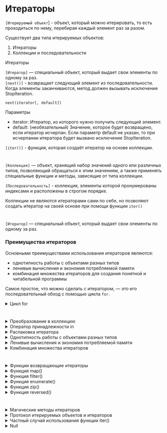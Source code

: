 # Итераторы

`[Итерируемый объект`] - объект, который можно итерировать, то есть проходиться по нему, перебирая каждый элемент раз за разом.  

Существует два типа итерируемых объектов:

1. Итераторы
2. Коллекции и последовательности


Итераторы

`[Итератор]` — специальный объект, который выдает свои элементы по одному за раз.  
`[next()]` - возвращает следующий элемент из последовательности. Когда элементы заканчиваются, метод должен вызывать исключение StopIteration.
```
next(iterator[, default])
```
Параметры  
* iterator: Итератор, из которого нужно получить следующий элемент.  
* default: (необязательный) Значение, которое будет возвращено, если итератор исчерпан. Если параметр default не указан, то при исчерпании итератора будет вызвано исключение StopIteration.  

`[iter()]` - функция, которая создаёт итератор на основе коллекции. 

#

`[Коллекция]` — объект, хранящий набор значений одного или различных типов, позволяющий обращаться к этим значениям, а также применять специальные функции и методы, зависящие от типа коллекции.

`[Последовательность]` - коллекция, элементы которой пронумерованы индексами и расположены в строгом порядке. 

Коллекции не являются итераторами сами по себе, но позволяют создать итератор на своей основе при помощи функции `iter()`

#

`[Итератор]` — специальный объект, который выдает свои элементы по одному за раз.  

### Преимущества итераторов  
Основными преимуществами использования итераторов являются:  
* однотипность работы с объектами разных типов  
* ленивые вычисления и экономия потребляемой памяти  
* комбинация множества итераторов для создания понятной и читабельной программы

Самое простое, что можно сделать с итератором, — это его последовательный обход с помощью цикла `for`. 

<details>
  <summary>Цикл for</summary>

При итерировании циклом `for` по словарю мы получаем только ключи.


Приведенный ниже код:
```
numbers = [-3, 6, 1, -90, 34, -25, 23, -21]

positive_numbers = map(abs, numbers)     # создаем объект итератора

for num in positive_numbers:             # обходим итератор циклом for
    print(num, end=' ')
```
выводит:
```
3 6 1 90 34 25 23 21 
```

Приведенный ниже код:
```
numbers = [-3, 6, 1, -90, 34, -25, 23, -21]

positive_numbers = map(abs, numbers)     # создаем объект итератора

for num in positive_numbers:             # обходим итератор циклом for
    print(num, end=' ')

for num in positive_numbers:             # обходим пустой итератор, тело цикла выполнено не будет
    print(num, end=' ')
```
выводит все тот же результат:
```
3 6 1 90 34 25 23 21 
```
Поскольку после первого цикла `for` итератор `positive_numbers` становится пустым и его повторный обход ни к чему не приведет.   
Цикл `for` сам перехватывает исключение `StopIteration`

#

</details>

#

<details>
  <summary>Преобразование в коллекцию</summary>

Что бы преобразовать итератор в коллекцию можно использовать встроенноые функции (list(), tuple(), …)

Один раз применив встроенную функцию к итератору, он опустошается а его содержимое становится содержимым коллекции. 

```
numbers = [-3, 6, 1, -90, 34, -25, 23, -21]

positive_numbers = map(abs, numbers)                  # создаем объект итератора

positive_numbers_list1 = list(positive_numbers)       # преобразуем итератор в список
positive_numbers_list2 = list(positive_numbers)       # преобразуем пустой итератор в список

print(positive_numbers_list1)
print(positive_numbers_list2)
```
Выведет 
```
[3, 6, 1, 90, 34, 25, 23, 21]
[]
```

#

</details>
<details>
  <summary>Оператор принадлежности in</summary>

Оператор принадлежности `in` работает и с итераторами.   
Проверка на вхождение осуществляется путем перебора всех элементов последовательно, и как только элемент обнаружен, поиск прекращается  
```
numbers = [4, 8, 15, 16, 23, 42]

iterator = iter(numbers)              # создаем итератор на основе списка

print(15 in iterator).  # True
```
Однако тут нужно понимать, что по мере поиска итератор опустошается, поскольку оператор `in` за кулисами вызывает функцию `next()` для получения следующего элемента. 
```
 numbers = [4, 8, 15, 16, 23, 42]

iterator = iter(numbers)              # создаем итератор на основе списка

print(15 in iterator).  # True
print(15 in iterator).  # False
```
При этом после второй проверки на принадлежность итератор `iterato`r полностью опустошается и последующие поиски по нему всегда будут приводить к результату `False`.
```
numbers = [4, 8, 15, 16, 23, 42]

iterator = iter(numbers)              # создаем итератор на основе списка

print(15 in iterator).  # True
print(23 in iterator)   # True
```

#

</details>
<details>
  <summary>Распаковка итератора</summary>

Мы также можем распаковывать содержимое итератора, автоматически опустошая его.  

```
numbers = [4, 8, 15, 16, 23, 42]

iterator = iter(numbers)              # создаем итератор на основе списка

print(*iterator)   # 4 8 15 16 23 42
print(list(iterator)).  # []
```
- При распаковке словаря, мы получаем только ключи.

#

</details>

<details>
  <summary>Однотипность работы с объектами разных типов</summary>

Итераторы предоставляют единый интерфейс для перебора элементов любых итерируемых объектов, таких как списки, кортежи, множества, словари и даже пользовательские коллекции.   

Независимо от типа итерируемого объекта, ты всегда можешь использовать одинаковые методы и функции (iter(), next(), и цикл for), чтобы последовательно получать его элементы.

```
# Список
numbers = [1, 2, 3]
numbers_iterator = iter(numbers)
print(next(numbers_iterator))  # Выведет 1

# Кортеж
letters = ('a', 'b', 'c')
letters_iterator = iter(letters)
print(next(letters_iterator))  # Выведет 'a'

# Словарь
dictionary = {'key1': 'value1', 'key2': 'value2'}
dictionary_iterator = iter(dictionary)
print(next(dictionary_iterator))  # Выведет 'key1' или 'key2'
```

#

</details>
<details>
  <summary>Ленивые вычисления и экономия потребляемой памяти</summary>

### Ленивые вычисления  
Ленивые вычисления означают, что значения вычисляются только тогда, когда они действительно необходимы, а не заранее. Это позволяет уменьшить потребление памяти и повысить производительность при работе с большими наборами данных.  

### Экономия памяти  
Когда ты работаешь с итераторами и генераторами, элементы последовательности создаются по одному за раз и не хранятся в памяти все сразу. Это особенно важно при работе с большими данными, так как позволяет избежать загрузки всей последовательности в память, экономя ресурсы.

#

</details>
<details>
  <summary>Комбинация множества итераторов
</summary>

Комбинирование множества итераторов позволяет создавать сложные последовательности данных, используя несколько простых итераторов.  

```
sentence = 'In the face of ambiguity refuse the temptation to guess'

filter_iterator = filter(lambda word: len(word) > 4, sentence.split())   # фильтруем
map_iterator = map(lambda word: word.upper(), filter_iterator)           # преобразовываем
enumerate_iterator = enumerate(map_iterator, 1)                          # нумеруем

for index, value in enumerate_iterator:                                  # выводим
    print(f'{index}. {value}')
```
Выводит:
```
1. AMBIGUITY
2. REFUSE
3. TEMPTATION
4. GUESS
```

#

</details>

#

<details>
  <summary>Функции возвращающие итераторы</summary>

1. `[iter()]` - Преобразует итерируемый объект в итератор.
```
numbers = [1, 2, 3]
iterator = iter(numbers)
print(next(iterator))  # Выведет 1
```

2. `[map()]` - Применяет функцию к каждому элементу итерируемого объекта и возвращает итератор с результатами.
```
def square(x):
    return x * 2

numbers = [1, 2, 3]
iterator = map(square, numbers)
print(next(iterator))  # Выведет 2
```

3. `[filter()]` - Возвращает итератор, состоящий из элементов итерируемого объекта, для которых функция возвращает True.
```
def is_even(x):
    return x % 2 == 0

numbers = [1, 2, 3, 4]
iterator = filter(is_even, numbers)
print(next(iterator))  # Выведет 2
```

4. `[enumerate()]` - Возвращает итератор, который генерирует кортежи, содержащие индекс и значение каждого элемента итерируемого объекта.
```
letters = ['a', 'b', 'c']
iterator = enumerate(letters)
print(next(iterator))  # Выведет (0, 'a')
```
5. `[zip()]` - Возвращает итератор, который генерирует кортежи, состоящие из элементов, взятых по одному из каждого итерируемого объекта.
```
numbers = [1, 2, 3]
letters = ['a', 'b', 'c']
iterator = zip(numbers, letters)
print(next(iterator))  # Выведет (1, 'a')
```
<details>
  <summary>Функции из модуля itertools</summary>

1. `[itertools.count()]` - Возвращает итератор, который генерирует бесконечную последовательность чисел, начиная с указанного значения.
```
import itertools

counter = itertools.count(start=10)
print(next(counter))  # Выведет 10
```
2. `[itertools.cycle()]` - Возвращает итератор, который бесконечно повторяет элементы итерируемого объекта.
```
import itertools

cycler = itertools.cycle([1, 2, 3])
print(next(cycler))  # Выведет 1
```
3. `[itertools.repeat()]` - Возвращает итератор, который бесконечно повторяет указанное значение (либо указанное количество раз).
```
import itertools

repeater = itertools.repeat('hello', 3)
print(next(repeater))  # Выведет 'hello'
```
4. `[itertools.chain()]` - Возвращает итератор, который последовательно перебирает элементы нескольких итерируемых объектов.
```
import itertools

chain = itertools.chain([1, 2, 3], ['a', 'b', 'c'])
print(next(chain))  # Выведет 1
```
5. `[itertools.islice()]` - Возвращает итератор, который генерирует элементы из итерируемого объекта, начиная с указанной позиции и до указанной позиции.
```
import itertools

sliced = itertools.islice(range(10), 2, 5)
print(next(sliced))  # Выведет 2
```
6. `[itertools.combinations()]` - Возвращает итератор, который генерирует все возможные комбинации указанной длины из элементов итерируемого объекта.
```
import itertools

comb = itertools.combinations([1, 2, 3], 2)
print(next(comb))  # Выведет (1, 2)
```
7. `[itertools.permutations()]` - Возвращает итератор, который генерирует все возможные перестановки из элементов итерируемого объекта указанной длины.
```
import itertools

perm = itertools.permutations([1, 2, 3], 2)
print(next(perm))  # Выведет (1, 2)
```




#

</details>


#

</details>
<details>
  <summary>Функция map()</summary>

Функция `map(function, *iterable)` применяет пользовательскую функцию `function` к каждому элементу итерируемого объекта `iterable`.    
Каждый элемент `iterable` отправляется в функцию `function` в качестве аргумента.  

### Возвращаемое значение: 
Функция `map()` возвращает итератор типа `<class 'map'>`.   

### Примечание: 
Если в функцию `map()` передаётся несколько итерируемых объектов `iterable`, то пользовательская функция `function` должна принимать количество аргументов, соответствующее количеству переданных итерируемых объектов, при этом `function` будет применяться к элементам из всех итераций параллельно.    

### Преимущества использования:
Функция `map()` написана на языке `C` и хорошо оптимизирована, ее внутренний цикл более эффективный, чем обычный цикл `for` в `Python`.   

Функция `map()` потребляет мало памяти, так как возвращает ленивый итератор элементы которого извлекаются по запросу.  

### Примеры использования  
Приведенный ниже код:
```
from sys import getsizeof

numbers = [1, 2, 3, 4, 5, 6, 7, 8, 9, 10]
letters = 'beegeek'

squares = map(lambda num: num ** 2, numbers)
capitals = map(str.upper, letters)

print(f'Тип итератора squares: {type(squares)}, размер: {getsizeof(squares)}')
print(f'Тип итератора capitals: {type(capitals)}, размер: {getsizeof(capitals)}')

print(*squares, sep=' ')
print(*capitals, sep=' ')
```
Выведет:
```
Тип итератора squares: <class 'map'>, размер: 48
Тип итератора capitals: <class 'map'>, размер: 48
1 4 9 16 25 36 49 64 81 100
B E E G E E K
```
размер итератора типа `<class 'map'>` всегда равен `48 байтам`, независимо от размера итерируемого объекта.
#

</details>
<details>
  <summary>Функция filter()</summary>

Функция `filter(function, iterable)` фильтрует (отбирает) элементы переданного итерируемого объекта `iterable` при помощи пользовательской функции `function`.   

Если фильтрующая функция `function` вернёт `True`, то элемент из итерируемого объекта `iterable` попадёт в результат выполнения функции `filter()`, если `False` — не попадёт.  

### Возвращаемое значение:   
Функция `filter()` возвращает итератор типа `<class 'filter'>`.  

### Примечание:   
Если `function=None`, то в результат выполнения функции `filter()` попадут те элементы, которые при переводе в логический тип имеют значение `True`.  

### Преимущества использования:   
Функция `filter()` написана на языке `C` и хорошо оптимизирована, ее внутренний цикл более эффективный, чем обычный цикл `for` в `Python`. Функция `filter()` потребляет мало памяти, так как возвращает итератор, элементы которого извлекаются по запросу.  

### Примеры использования:
Приведенный ниже код:
```
from sys import getsizeof

numbers = [45, -90, -21, 4, 89, 43, 1234, 112, 999, 777, -765, -666]
objects = ('a', None, 45, True, 69.69, False, -1, 0, 'empty', '')

positive_numbers = filter(lambda num: num > 0, numbers)
not_nulls = filter(None, objects)

print(f'Тип итератора positive_numbers: {type(positive_numbers)}, размер: {getsizeof(positive_numbers)}')
print(f'Тип итератора not_nulls: {type(not_nulls)}, размер: {getsizeof(not_nulls)}')

print(*positive_numbers, sep=' ')
print(*not_nulls, sep=' ')
```
Выведет:
```
Тип итератора positive_numbers: <class 'filter'>, размер: 48
Тип итератора not_nulls: <class 'filter'>, размер: 48
45 4 89 43 1234 112 999 777
a 45 True 69.69 -1 empty
```
Pазмер итератора типа <class 'filter'> всегда равен 48 байтам, независимо от размера итерируемого объекта.

#

</details>

<details>
  <summary> Функция enumerate()</summary>

Функция `enumerate(iterable, start=0`) нумерует элементы итерируемого объекта `iterable`, начиная со значения start.  

Возвращаемое значение:   
Функция `enumerate()` возвращает итератор типа `<class 'enumerate'>`, содержащий кортежи вида `(счётчик, элемент)`.  

Примечание:  
По умолчанию нумерация начинается с нуля.  

Преимущества использования:  
Функция `enumerate()` потребляет мало памяти, так как возвращает итератор, элементы которого извлекаются по запросу.  

Примеры использования:
Приведенный ниже код
```
from sys import getsizeof

seasons = ['Spring', 'Summer', 'Fall', 'Winter']
letters = 'beegeek'

numbered_seasons = enumerate(seasons)
numbered_letters = enumerate(letters, start=1)

print(f'Тип итератора numbered_seasons: {type(numbered_seasons)}, размер: {getsizeof(numbered_seasons)}')
print(f'Тип итератора numbered_letters: {type(numbered_letters)}, размер: {getsizeof(numbered_letters)}')

print(*numbered_seasons, sep=' ')
print(*numbered_letters, sep=' ')
```
Выведет:
```
Тип итератора numbered_seasons: <class 'enumerate'>, размер: 64
Тип итератора numbered_letters: <class 'enumerate'>, размер: 64
(0, 'Spring') (1, 'Summer') (2, 'Fall') (3, 'Winter')
(1, 'b') (2, 'e') (3, 'e') (4, 'g') (5, 'e') (6, 'e') (7, 'k')
```
Размер итератора типа `<class 'enumerate'>`, он всегда равен `64 байтам`, независимо от размера итерируемого объекта.

#

</details>
<details>
  <summary>Функция zip()</summary>

Функция zip(*iterables, strict=False) объединяет элементы каждого из переданных итерируемых объектов *iterables.  

### Возвращаемое значение: 
Функция `zip()` возвращает итератор типа `<class 'zip'>`, содержащий кортежи, где `i-й кортеж` содержит `i-й элемент` из каждого итерируемого объекта.  

### Примечание:   
По умолчанию значение аргумента `strict=False`, то есть функция `zip()` останавливается, когда исчерпывается самый короткий итерируемый объект.  

Если установить значение `strict=True`, то функция `zip()` проверяет длины итерируемых объектов, вызывая ошибку `ValueError`, если они не совпадают.   

С одним итерируемым аргументом функция `zip()` возвращает итератор из кортежей с одним элементом, без аргументов функция возвращает пустой итератор.   

Параметр `strict` был добавлен в `Python 3.10`.  

### Преимущества использования: 
Функция `zip()` потребляет мало памяти, так как возвращает итератор, элементы которого извлекаются по запросу.  

### Примеры использования:   
Приведенный ниже код:
```
from sys import getsizeof

languages = ['Python', 'C#', 'C', 'Delphi'] 
years = [1991, 2000, 1972, 1986]
authors = ('Guido van Rossum', 'Anders Hejlsberg', 'Dennis MacAlistair Ritchie', 'Anders Hejlsberg')

zip_iterator1 = zip(languages, years)
zip_iterator2 = zip(languages, years, authors)

print(f'Тип итератора zip_iterator1: {type(zip_iterator1)}, размер: {getsizeof(zip_iterator1)}')
print(f'Тип итератора zip_iterator2: {type(zip_iterator2)}, размер: {getsizeof(zip_iterator2)}')

print(*zip_iterator1, sep=' ')
print(*zip_iterator2, sep=' ')
```
Выведет:
```
Тип итератора zip_iterator1: <class 'zip'>, размер: 64
Тип итератора zip_iterator2: <class 'zip'>, размер: 64
('Python', 1991) ('C#', 2000) ('C', 1972) ('Delphi', 1986)
('Python', 1991, 'Guido van Rossum') ('C#', 2000, 'Anders Hejlsberg') ('C', 1972, 'Dennis MacAlistair Ritchie') ('Delphi', 1986, 'Anders Hejlsberg')
```

#

</details>
<details>
  <summary>Функция reversed()</summary>

Функция `reversed(seq)` перебирает элементы итерируемого объекта `seq` в обратном порядке.  

### Возвращаемое значение:   
Функция `reversed()` возвращает итератор, содержащий элементы итерируемого объекта в обратном порядке.  

Примечание 1:   
Итерируемый объект, передаваемый в функцию `reversed()`, должен являться `последовательностью.  

Примечание 2:  
Функция `reversed()` не создает копию и не изменяет оригинал исходного итерируемого объекта.  

Преимущества использования:  
Функция `reversed()` потребляет мало памяти, так как возвращает ленивый итератор элементы которого извлекаются по запросу.  

Примеры использования:   
Приведенный ниже код
```
from sys import getsizeof

years = [1991, 2000, 1972, 1986]
letters = 'beegeek'

backward_years = reversed(years)
backward_letters = reversed(letters)

print(f'Тип итератора backward_years: {type(backward_years)}, размер: {getsizeof(backward_years)}')
print(f'Тип итератора backward_letters: {type(backward_letters)}, размер: {getsizeof(backward_letters)}')

print(*backward_years, sep=' ')
print(*backward_letters, sep=' ')
```
Выведет: 
```
Тип итератора backward_years: <class 'list_reverseiterator'>, размер: 48
Тип итератора backward_letters: <class 'reversed'>, размер: 48
1986 1972 2000 1991
k e e g e e b
```
- Размер итератора, он всегда равен 48 байтам, независимо от размера итерируемого объекта.

#

</details>

#


<details>
  <summary>Магические методы итераторов</summary>

`[Магический метод ]`— это специальный метод в Python, который начинается и заканчивается двойным подчеркиванием (__). Это то, что происходит "за кулисами" встроенных функций или операторов. Когда выполняется какаю-то операция с объектом, Python автоматически вызывает соответствующий магический метод, который определяет поведение объектов в различных контекстах.

<details>
  <summary>Пример - тип list</summary>

Например, у объектов типа list есть магические методы `__len__()` и `__str__()`. Первый магический метод вызывается автоматически встроенной функцией `len()`, которая возвращает длину списка, второй метод вызывается встроенной функцией `str()`, которая возвращает строковое представление списка.

```
words = ['hello', 'beegeek', 'python']

print(len(words))         # за кулисами вызывается магический метод __len__()
print(str(words))         # за кулисами вызывается магический метод __str__()
print()
print(words.__len__())   # Вызов магического метода напрямую
print(words.__str__())   # Вызов магического метода напрямую

```
Выводит: 

```
3
['hello', 'beegeek', 'python']

3
['hello', 'beegeek', 'python']
```

Функционально вызовы `len(obj)` и `str(obj)` аналогичны вызовам `obj.__len__()` и `obj.__str__()`, но встроенные функции делают дополнительную работу по проверке и обработке исключений.   

Это делает их более безопасными и удобными для использования в повседневной работе. В большинстве случаев рекомендуется использовать встроенные функции, чтобы код был более читабельным и устойчивым к ошибкам.

#

</details>

`[dir()]` - встроенная функция, которая позволяет посмотреть список всех методов и атрибутов объекта. 

```
words = ['hello', 'beegeek', 'python']

print(dir(words))
```
Выведет: 

```
['__add__', '__class__', '__class_getitem__', '__contains__', '__delattr__', '__delitem__', '__dir__', '__doc__', '__eq__', '__format__', '__ge__', '__getattribute__', '__getitem__', '__gt__', '__hash__', '__iadd__', '__imul__', '__init__', '__init_subclass__', '__iter__', '__le__', '__len__', '__lt__', '__mul__', '__ne__', '__new__', '__reduce__', '__reduce_ex__', '__repr__', '__reversed__', '__rmul__', '__setattr__', '__setitem__', '__sizeof__', '__str__', '__subclasshook__', 'append', 'clear', 'copy', 'count', 'extend', 'index', 'insert', 'pop', 'remove', 'reverse', 'sort']
```

#

</details>
<details>
  <summary>Протокол итерируемых объектов и итераторов</summary>


`У всех итерируемых объектов` есть магический метод `__iter__()`, который создаёт итератор на основе итерируемого объекта. Встроенная функция `iter()` вызывает за кулисами именно этот магический метод.  

`У всех итераторов` есть магический метод `__next__()`, который обеспечивает выдачу очередного элемента. Встроенная функция `next()` вызывает за кулисами именно этот магический метод.   

`У всех итераторов` также есть и метод `__iter__()`, который возвращает сам итератор (сам себя).   

Таким образом, любой итератор является итерируемым объектом, но не наоборот, не любой итерируемый объект является итератором.    
  

Если функции `iter()` передать итерируемый объект, она вернёт итератор.  
    
Если функции `iter()` передать итератор, она ничего не сделает, и вернёт исходный итератор.   


<details>
  <summary> Протокол итератора</summary>

Теперь формализуем протокол итератора:  

1. чтобы получить итератор, мы должны передать функции iter() итерируемый объект
2. далее мы передаём итератор функции next()
3. когда элементы в итераторе закончились, вызов функции next() возбуждает исключение StopIteration
Особенности:
1. любой объект, передаваемый функции iter() без исключения TypeError — итерируемый объект
2. любой объект, передаваемый функции next() без исключения TypeError — итератор
3. любой объект, передаваемый функции iter() и возвращающий сам себя — итератор

#

</details>

#

</details>
<details>
  <summary>Частный случай использования функции iter()</summary>

Существует частный случай использования функции `iter()`:

```
iter(callable, sentinel)
```
В этом случае `iter()` принимает два аргумента: функцию `callable` и значение-страж `sentinel`.   
Итератор, созданный таким образом, вызывает `callable` каждый раз, когда запрашивается следующий элемент, и прекращает итерацию, когда возвращается значение-страж.


<details>
  <summary>Пример №1 - генератор случайных чисел</summary>
Например, итератор, который генерирует неопределенное количество случайных чисел.
  
```
from random import choice

def test_iter():
    values = list(range(1, 11))
    return choice(values)

random_iterator = iter(test_iter, 2)

for num in random_iterator:
    print(num)
```
Итератор `random_iterator` будет генерировать случайные в диапазоне от 1 до 10 до тех пор, пока не будет возвращено число $2$.

#

</details>
<details>
  <summary>Пример №2 - чтение строк файла</summary>

Одним из применений второго аргумента sentinel является чтение строк файла до тех пор, пока не будет достигнута строка sentinel.  
  
Приведенный ниже код:

```
with open('data.txt') as file:
    for line in iter(file.readline, ''):    # читаем, пока не попадется пустая строка 
        # Делаем что-то с line.
```
Cчитывает строки текстового файл data.txt до тех пор, пока очередная строка не окажется пустой.

#

</details>

#

</details>














<details>
  <summary>Null</summary>



#

</details>
